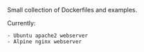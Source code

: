 Small collection of Dockerfiles and examples. 

Currently:

	- Ubuntu apache2 webserver
	- Alpine nginx webserver
